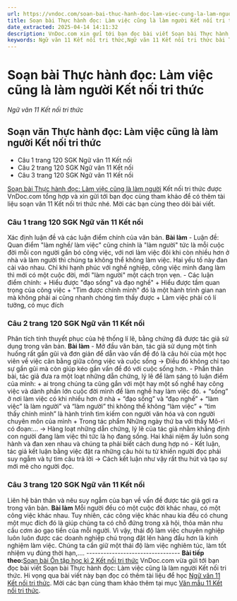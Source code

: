 ```yaml
---
url: https://vndoc.com/soan-bai-thuc-hanh-doc-lam-viec-cung-la-lam-nguoi-ket-noi-tri-thuc-304717
title: Soạn bài Thực hành đọc: Làm việc cũng là làm người Kết nối tri thức - Ngữ văn 11 Kết nối tri thức - VnDoc.com
date_extracted: 2025-04-14 14:11:32
description: VnDoc.com xin gửi tới bạn đọc bài viết Soạn bài Thực hành đọc: Làm việc cũng là làm người Kết nối tri thức. Mời các bạn cùng tham khảo chi tiết.
keywords: Ngữ văn 11 Kết nối tri thức,Ngữ văn 11 Kết nối tri thức bài Thực hành đọc Làm việc cũng là làm người,Soạn văn 11 Kết nối tri thức,văn 11 kết nối tri thức,soạn văn 11 kết nối tri thức với cuộc sống,ngữ văn 11 kết nối,Soạn bài Thực hành đọc Làm việc cũng là làm người Kết nối tri thức,Soạn bài Thực hành đọc Làm việc cũng là làm người,Thực hành đọc Làm việc cũng là làm người,Soạn văn Thực hành đọc Làm việc cũng là làm người
---
```


# Soạn bài Thực hành đọc: Làm việc cũng là làm người Kết nối tri thức
 _Ngữ văn 11 Kết nối tri thức_
## Soạn văn Thực hành đọc: Làm việc cũng là làm người Kết nối tri thức
  * Câu 1 trang 120 SGK Ngữ văn 11 Kết nối
  * Câu 2 trang 120 SGK Ngữ văn 11 Kết nối
  * Câu 3 trang 120 SGK Ngữ văn 11 Kết nối

[Soạn bài Thực hành đọc: Làm việc cũng là làm người](<https://vndoc.com/soan-bai-thuc-hanh-doc-lam-viec-cung-la-lam-nguoi-ket-noi-tri-thuc-304717>) Kết nối tri thức được VnDoc.com tổng hợp và xin gửi tới bạn đọc cùng tham khảo để có thêm tài liệu soạn văn 11 Kết nối tri thức nhé. Mời các bạn cùng theo dõi bài viết.
### Câu 1 trang 120 SGK Ngữ văn 11 Kết nối
Xác định luận đề và các luận điểm chính của văn bản.
**Bài làm**
\- Luận đề: Quan điểm "làm nghề/ làm việc" cũng chính là "làm người" tức là mỗi cuộc đời mỗi con người gắn bó công việc, với nơi làm việc đôi khi còn nhiều hơn ở nhà và làm người thì chúng ta không thể không làm việc. Hai yếu tố này đan cài vào nhau. Chỉ khi hạnh phúc với nghề nghiệp, công việc mình đang làm thì mới có một cuộc đời, mới "làm người" một cách trọn vẹn.
\- Các luận điểm chính:
\+ Hiểu được "đạo sống" và đạo nghề"
\+ Hiểu được tầm quan trọng của công việc
\+ "Tìm được chính mình" đó là một hành trình gian nan mà không phải ai cũng nhanh chóng tìm thấy được
\+ Làm việc phải có lí tưởng, có mục đích
### Câu 2 trang 120 SGK Ngữ văn 11 Kết nối
Phân tích tính thuyết phục của hệ thống lí lẽ, bằng chứng đã được tác giả sử dụng trong văn bản.
**Bài làm**
\- Mở đầu văn bản, tác giả sử dụng một tình huống rất gần gũi và đơn giản để dẫn vào vấn đề đó là câu hỏi của một học viên về việc cân bằng giữa công việc và cuộc sống → Điều đó không chỉ tạo sự gần gũi mà còn giúp kéo gần vấn đề đó với cuộc sống hơn.
\- Phần thân bài, tác giả đưa ra một loạt những dẫn chứng, lý lẽ để làm sáng tỏ luận điểm của mình:
\+ ai trong chúng ta cũng gắn với một hay một số nghề hay công việc và dành phần lớn cuộc đời mình để làm nghề hay làm việc đó.
\+ “sống” ở nơi làm việc có khi nhiều hơn ở nhà
\+ “đạo sống” và “đạo nghề”
\+ “làm việc” là làm người” và “làm người” thì không thể không “làm việc”
\+ “tìm thấy chính mình” là hành trình tìm kiếm con người văn hóa và con người chuyên môn của mình
\+ Trong tác phẩm Những ngày thứ ba với thầy Mô-ri có đoạn:…
→ Hàng loạt những dẫn chứng, lý lẽ của tác giả nhằm khẳng định con người đang làm việc thì tức là họ đang sống. Hai khái niệm ấy luôn song hành và đan xen nhau và chúng ta phải biết cách dung hợp nó
\- Kết luận, tác giả kết luận bằng việc đặt ra những câu hỏi tu từ khiến người đọc phải suy ngẫm và tự tìm câu trả lời → Cách kết luận như vậy rất thu hút và tạo sự mới mẻ cho người đọc.
### Câu 3 trang 120 SGK Ngữ văn 11 Kết nối
Liên hệ bản thân và nêu suy ngẫm của bạn về vấn đề được tác giả gợi ra trong văn bản.
**Bài làm**
Mỗi người đều có một cuộc đời khác nhau, có một công việc khác nhau. Tuy nhiên, các công việc khác nhau kia đều có chung một mục đích đó là giúp chúng ta có chỗ đứng trong xã hội, thỏa mãn nhu cầu cơm áo gạo tiền của mỗi người. Vì vậy, thái độ làm việc chuyên nghiệp luôn luôn được các doanh nghiệp chú trọng đặt lên hàng đầu hơn là kinh nghiệm làm việc. Chúng ta cần giữ một thái độ làm việc nghiêm túc, làm tốt nhiệm vụ đúng thời hạn,....
\---------------------------------
**Bài tiếp theo:**[Soạn bài Ôn tập học kì 2 Kết nối tri thức](<https://vndoc.com/soan-bai-on-tap-hoc-ki-2-ket-noi-tri-thuc-304719>)
VnDoc.com vừa gửi tới bạn đọc bài viết Soạn bài Thực hành đọc: Làm việc cũng là làm người Kết nối tri thức. Hi vọng qua bài viết này bạn đọc có thêm tài liệu để học [Ngữ văn 11 Kết nối tri thức](<https://vndoc.com/ngu-van-11-ket-noi-tri-thuc>). Mời các bạn cùng tham khảo thêm tại mục [Văn mẫu 11 Kết nối tri thức](<https://vndoc.com/van-mau-lop11>).
